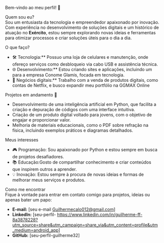 Bem-vindo ao meu perfil! 👋  

Quem sou eu?  
Sou um entusiasta da tecnologia e empreendedor apaixonado por inovação. Com experiência no desenvolvimento de soluções digitais e um histórico de atuação no **Exército**, estou sempre explorando novas ideias e ferramentas para otimizar processos e criar soluções úteis para o dia a dia.  

 O que faço?  
- 🛠️ Tecnologia:** Possuo uma loja de celulares e manutenção, onde ofereço serviços como desbloqueio via cabo USB e assistência técnica.  
- 🌐 Desenvolvimento:** Estou criando sites e aplicações, incluindo um para a empresa Conome Glamis, focada em tecnologia.  
- 📱 Negócios digitais:** Trabalho com a venda de produtos digitais, como contas de Netflix, e busco expandir meu portfólio na GGMAX Online  

Projetos em andamento 🚀  
- Desenvolvimento de uma inteligência artificial em Python, que facilita a criação e depuração de códigos com uma interface intuitiva.  
- Criação de um produto digital voltado para jovens, com o objetivo de engajar e proporcionar valor.  
- Melhoria de materiais educacionais, como o PDF sobre refração na física, incluindo exemplos práticos e diagramas detalhados.  

Meus interesses  
- 🎮 Programação: Sou apaixonado por Python e estou sempre em busca de projetos desafiadores.  
- 📚 Educação:Gosto de compartilhar conhecimento e criar conteúdos que inspirem outros a aprender.  
- 💡 Inovação: Estou sempre à procura de novas ideias e formas de melhorar meus serviços e produtos.  

 Como me encontrar  
Fique à vontade para entrar em contato comigo para projetos, ideias ou apenas bater um papo:  
- **E-mail:** [seu e-mail Guilhermecalo012@gmail.com]  
- **LinkedIn:** [seu-perfil- https://www.linkedin.com/in/guilherme-ff-8a3878228?utm_source=share&utm_campaign=share_via&utm_content=profile&utm_medium=android_app]  
- **GitHub:** [seu-perfil-guilherme32]  

